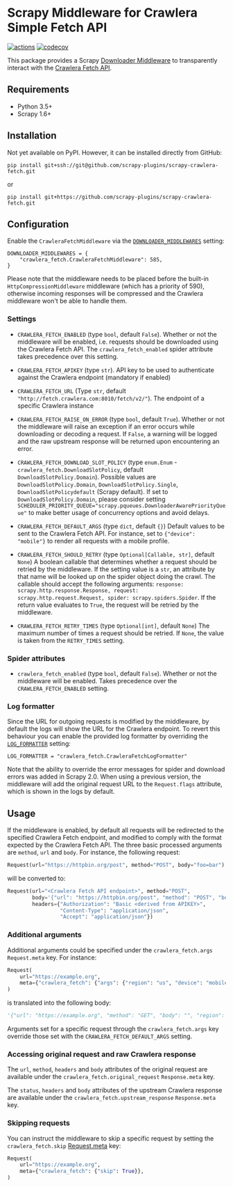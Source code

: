 # Scrapy Middleware for Crawlera Simple Fetch API
[![actions](https://github.com/scrapy-plugins/scrapy-crawlera-fetch/workflows/Build/badge.svg)](https://github.com/scrapy-plugins/scrapy-crawlera-fetch/actions)
[![codecov](https://codecov.io/gh/scrapy-plugins/scrapy-crawlera-fetch/branch/master/graph/badge.svg)](https://codecov.io/gh/scrapy-plugins/scrapy-crawlera-fetch)

This package provides a Scrapy
[Downloader Middleware](https://docs.scrapy.org/en/latest/topics/downloader-middleware.html)
to transparently interact with the
[Crawlera Fetch API](https://doc.scrapinghub.com/crawlera-fetch-api.html).


## Requirements

* Python 3.5+
* Scrapy 1.6+


## Installation

Not yet available on PyPI. However, it can be installed directly from GitHub:

`pip install git+ssh://git@github.com/scrapy-plugins/scrapy-crawlera-fetch.git`

or

`pip install git+https://github.com/scrapy-plugins/scrapy-crawlera-fetch.git`


## Configuration

Enable the `CrawleraFetchMiddleware` via the
[`DOWNLOADER_MIDDLEWARES`](https://docs.scrapy.org/en/latest/topics/settings.html#downloader-middlewares)
setting:

```
DOWNLOADER_MIDDLEWARES = {
    "crawlera_fetch.CrawleraFetchMiddleware": 585,
}
```

Please note that the middleware needs to be placed before the built-in `HttpCompressionMiddleware`
middleware (which has a priority of 590), otherwise incoming responses will be compressed and the
Crawlera middleware won't be able to handle them.

### Settings

* `CRAWLERA_FETCH_ENABLED` (type `bool`, default `False`). Whether or not the middleware will be enabled,
    i.e. requests should be downloaded using the Crawlera Fetch API. The `crawlera_fetch_enabled` spider
    attribute takes precedence over this setting.

* `CRAWLERA_FETCH_APIKEY` (type `str`). API key to be used to authenticate against the Crawlera endpoint
    (mandatory if enabled)

* `CRAWLERA_FETCH_URL` (Type `str`, default `"http://fetch.crawlera.com:8010/fetch/v2/"`).
    The endpoint of a specific Crawlera instance

* `CRAWLERA_FETCH_RAISE_ON_ERROR` (type `bool`, default `True`). Whether or not the middleware will
    raise an exception if an error occurs while downloading or decoding a request. If `False`, a
    warning will be logged and the raw upstream response will be returned upon encountering an error.

* `CRAWLERA_FETCH_DOWNLOAD_SLOT_POLICY` (type `enum.Enum` - `crawlera_fetch.DownloadSlotPolicy`,
    default `DownloadSlotPolicy.Domain`).
    Possible values are `DownloadSlotPolicy.Domain`, `DownloadSlotPolicy.Single`,
    `DownloadSlotPolicydefault` (Scrapy default). If set to `DownloadSlotPolicy.Domain`, please
    consider setting `SCHEDULER_PRIORITY_QUEUE="scrapy.pqueues.DownloaderAwarePriorityQueue"` to
    make better usage of concurrency options and avoid delays.

* `CRAWLERA_FETCH_DEFAULT_ARGS` (type `dict`, default `{}`)
    Default values to be sent to the Crawlera Fetch API. For instance, set to `{"device": "mobile"}`
    to render all requests with a mobile profile.

* `CRAWLERA_FETCH_SHOULD_RETRY` (type `Optional[Callable, str]`, default `None`)
    A boolean callable that determines whether a request should be retried by the middleware.
    If the setting value is a `str`, an attribute by that name will be looked up on the spider
    object doing the crawl. The callable should accept the following arguments:
    `response: scrapy.http.response.Response, request: scrapy.http.request.Request, spider: scrapy.spiders.Spider`.
    If the return value evaluates to `True`, the request will be retried by the middleware.

* `CRAWLERA_FETCH_RETRY_TIMES` (type `Optional[int]`, default `None`)
    The maximum number of times a request should be retried.
    If `None`, the value is taken from the `RETRY_TIMES` setting.

### Spider attributes

* `crawlera_fetch_enabled` (type `bool`, default `False`). Whether or not the middleware will be enabled.
    Takes precedence over the `CRAWLERA_FETCH_ENABLED` setting.

### Log formatter

Since the URL for outgoing requests is modified by the middleware, by default the logs will show
the URL for the Crawlera endpoint. To revert this behaviour you can enable the provided
log formatter by overriding the [`LOG_FORMATTER`](https://docs.scrapy.org/en/latest/topics/settings.html#log-formatter)
setting:

```
LOG_FORMATTER = "crawlera_fetch.CrawleraFetchLogFormatter"
```

Note that the ability to override the error messages for spider and download errors was added
in Scrapy 2.0. When using a previous version, the middleware will add the original request URL
to the `Request.flags` attribute, which is shown in the logs by default.


## Usage

If the middleware is enabled, by default all requests will be redirected to the specified
Crawlera Fetch endpoint, and modified to comply with the format expected by the Crawlera Fetch API.
The three basic processed arguments are `method`, `url` and `body`.
For instance, the following request:

```python
Request(url="https://httpbin.org/post", method="POST", body="foo=bar")
```

will be converted to:

```python
Request(url="<Crawlera Fetch API endpoint>", method="POST",
        body='{"url": "https://httpbin.org/post", "method": "POST", "body": "foo=bar"}',
        headers={"Authorization": "Basic <derived from APIKEY>",
                 "Content-Type": "application/json",
                 "Accept": "application/json"})
```

### Additional arguments

Additional arguments could be specified under the `crawlera_fetch.args` `Request.meta` key. For instance:

```python
Request(
    url="https://example.org",
    meta={"crawlera_fetch": {"args": {"region": "us", "device": "mobile"}}},
)
```

is translated into the following body:

```python
'{"url": "https://example.org", "method": "GET", "body": "", "region": "us", "device": "mobile"}'
```

Arguments set for a specific request through the `crawlera_fetch.args` key override those
set with the `CRAWLERA_FETCH_DEFAULT_ARGS` setting.

### Accessing original request and raw Crawlera response

The `url`, `method`, `headers` and `body` attributes of the original request are available under
the `crawlera_fetch.original_request` `Response.meta` key.

The `status`, `headers` and `body` attributes of the upstream Crawlera response are available under
the `crawlera_fetch.upstream_response` `Response.meta` key.

### Skipping requests

You can instruct the middleware to skip a specific request by setting the `crawlera_fetch.skip`
[Request.meta](https://docs.scrapy.org/en/latest/topics/request-response.html#scrapy.http.Request.meta)
key:

```python
Request(
    url="https://example.org",
    meta={"crawlera_fetch": {"skip": True}},
)
```
